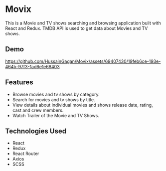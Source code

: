 # Movix

This is a Movie and TV shows searching and browsing application built with React and Redux. TMDB API is used to get data about Movies and TV shows.

## Demo

https://github.com/HussainGagan/Movix/assets/69407430/19feb6ce-193e-464b-97f3-1ad6e1e68403


## Features

- Browse movies and tv shows by category.
- Search for movies and tv shows by title.
- View details about individual movies and shows release date, rating, cast and crew members.
- Watch Trailer of the Movie and TV Shows.

## Technologies Used

- React
- Redux
- React Router
- Axios
- SCSS
